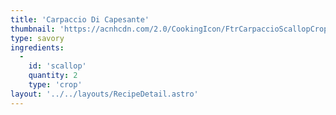 ```yaml
---
title: 'Carpaccio Di Capesante'
thumbnail: 'https://acnhcdn.com/2.0/CookingIcon/FtrCarpaccioScallopCropped.png'
type: savory
ingredients:
  -
    id: 'scallop'
    quantity: 2
    type: 'crop'
layout: '../../layouts/RecipeDetail.astro'
---
```

